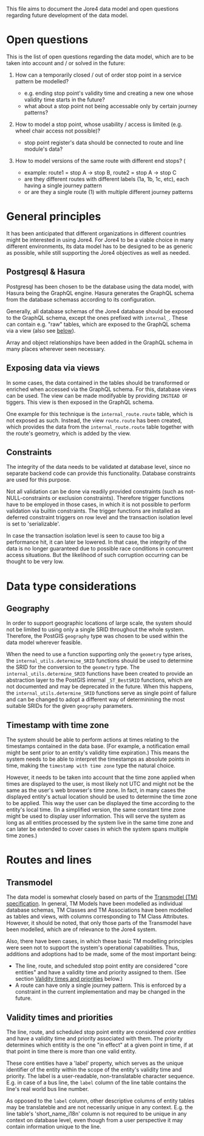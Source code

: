 This file aims to document the Jore4 data model and open questions regarding future development of the data model.

Open questions
==============

This is the list of open questions regarding the data model, which are to be taken into account and / or solved in the future:

1. How can a temporarily closed / out of order stop point in a service pattern be modelled?
   - e.g. ending stop point's validity time and creating a new one whose validity time starts in the future?
   - what about a stop point not being accessable only by certain journey patterns?

2. How to model a stop point, whose usability / access is limited (e.g. wheel chair access not possible)?
   - stop point register's data should be connected to route and line module's data?

3. How to model versions of the same route with different end stops? (
   - example: route1 = stop A -> stop B, route2 = stop A -> stop C
   - are they different routes with different labels (1a, 1b, 1c, etc), each having a single journey pattern
   - or are they a single route (1) with multiple different journey patterns

General principles
==================

It has been anticipated that different organizations in different countries might be interested in using Jore4. For Jore4 to be a viable choice in many different environments, its data model has to be designed to be as generic as possible, while still supporting the Jore4 objectives as well as needed.

Postgresql & Hasura
-------------------

Postgresql has been chosen to be the database using the data model, with Hasura being the GraphQL engine. Hasura generates the GraphQL schema from the database schemass according to its configuration.

Generally, all database schemas of the Jore4 database should be exposed to the GraphQL schema, except the ones prefixed with `internal_`. These can contain e.g. "raw" tables, which are exposed to the GraphQL schema via a view (also see [below](#exposing-data-via-views)).

Array and object relationships have been added in the GraphQL schema in many places wherever seen necessary.

Exposing data via views
-----------------------

In some cases, the data contained in the tables should be transformed or enriched when accessed via the GraphQL schema. For this, database views can be used. The view can be made modifyable by providing `INSTEAD OF` tiggers. This view is then exposed in the GraphQL schema.

One example for this technique is the `internal_route.route` table, which is not exposed as such. Instead, the view `route.route` has been created, which provides the data from the `internal_route.route` table together with the route's geometry, which is added by the view.

Constraints
-----------

The integrity of the data needs to be validated at database level, since no separate backend code can provide this functionality. Database constraints are used for this purpose.

Not all validation can be done via readily provided constraints (such as not-NULL-constraints or exclusion constraints). Therefore trigger functions have to be employed in those cases, in which it is not possible to perform validation via builtin constraints. The trigger functions are installed as deferred constraint triggers on row level and the transaction isolation level is set to 'serializable'.

In case the transaction isolation level is seen to cause too big a performance hit, it can later be lowered. In that case, the integrity of the data is no longer guaranteed due to possible race conditions in concurrent access situations. But the likelihood of such corruption occurring can be thought to be very low.

Data type considerations
========================

Geography
---------

In order to support geographic locations of large scale, the system should not be limited to using only a single SRID throughout the whole system. Therefore, the PostGIS `geography` type was chosen to be used within the data model wherever feasible.

When the need to use a function supporting only the `geometry` type arises, the `internal_utils.determine_SRID` functions should be used to determine the SRID for the conversion to the `geometry` type. The `internal_utils.determine_SRID` functions have been created to provide an abstraction layer to the PostGIS internal `_ST_BestSRID` functions, which are not documented and may be deprecated in the future. When this happens, the `internal_utils.determine_SRID` functions serve as single point of failure and can be changed to adopt a different way of determinining the most suitable SRIDs for the given `geography` parameters.

Timestamp with time zone
------------------------

The system should be able to perform actions at times relating to the timestamps contained in the data base. (For example, a notification email might be sent prior to an entity's validity time expiration.) This means the system needs to be able to interpret the timestamps as absolute points in time, making the `timestamp with time zone` type the natural choice.

However, it needs to be taken into account that the time zone applied when times are displayed to the user, is most likely not UTC and might not be the same as the user's web browser's time zone. In fact, in many cases the displayed entity's actual location should be used to determine the time zone to be applied. This way the user can be displayed the time according to the entity's local time. (In a simplified version, the same constant time zone might be used to display user information. This will serve the system as long as all entities processed by the system live in the same time zone and can later be extended to cover cases in which the system spans multiple time zones.)

Routes and lines
================

Transmodel
----------

The data model is somewhat closely based on parts of the [Transmodel (TM) specification](https://www.transmodel-cen.eu/model/index.htm). In general, TM Models have been modelled as individual database schemas, TM Classes and TM Associations have been modelled as tables and views, with columns corresponding to TM Class Attributes. However, it should be noted, that only those parts of the Transmodel have been modelled, which are of relevance to the Jore4 system.

Also, there have been cases, in which these basic TM modelling principles were seen not to support the system's operational capabilities. Thus, additions and adoptions had to be made, some of the most important being:

- The line, route, and scheduled stop point entity are considered "core entities" and have a validity time and priority assigned to them. (See section [Validity times and priorities](#validity-times-and-priorities) below.)
- A route can have only a single journey pattern. This is enforced by a constraint in the current implementation and may be changed in the future.

Validity times and priorities
-----------------------------

The line, route, and scheduled stop point entity are considered _core entities_ and have a validity time and priority associated with them. The priority determines which entitity is the one "in effect" at a given point in time, if at that point in time there is more than one valid entity.

These core entities have a 'label' property, which serves as the unique identifier of the entity within the scope of the entity's validity time and priority. The label is a user-readable, non-translatable character sequence. E.g. in case of a bus line, the `label` column of the line table contains the line's real world bus line number.

As opposed to the `label` column, other descriptive columns of entity tables may be translateble and are not necessarily unique in any context. E.g. the line table's 'short_name_i18n' column is not required to be unique in any context on database level, even though from a user perspective it may contain information unique to the line.
